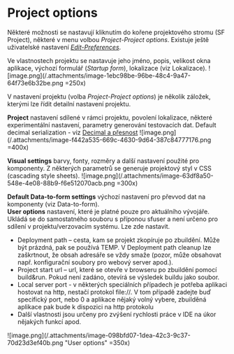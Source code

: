 # Project options

Některé možnosti se nastavují kliknutím do kořene projektového stromu
(SF Project), některé v menu volbou _Project-Project options_.
Existuje ještě uživatelské nastavení [_Edit-Preferences_](/cs/ide#preferences-%E2%80%93-nastaven%C3%AD-ide).

Ve vlastnostech projektu se nastavuje jeho jméno, popis, velikost okna
aplikace, výchozí formulář (_Startup form_), lokalizace (viz
Lokalizace).
![image.png](/.attachments/image-1ebc98be-96be-48c4-9a47-64f73e6b32be.png =250x)

V nastavení projektu (volba _Project-Project options_) je několik
záložek, kterými lze řídit detailní nastavení projektu.

**Project**
nastavení sdílené v rámci projektu, povolení lokalizace, některé experimentální nastavení, parametry generování testovacích dat.
Default decimal serialization - viz [Decimal a přesnost](/cs/data.md#decimal-a-velká-přesnost)
![image.png](/.attachments/image-f442a535-669c-4630-9d64-387c84777176.png =400x)

**Visual settings**
barvy, fonty, rozměry a další nastavení použité pro komponenty. Z některých parametrů se generuje projektový styl v CSS (cascading style sheets).
![image.png](/.attachments/image-63df8a50-548e-4e08-88b9-f6e512070acb.png =300x)


**Default Data-to-form settings**
výchozí nastavení pro převvod dat na komponenty (viz Data-to-form).<br>
                                                                                                                                                                                                                                                                                                                                                                                                                                                                                                                                                                                                                                         **User options**
nastavení, které je platné pouze pro aktuálního vývojáře. Ukládá se do samostatného souboru s příponou sfuser a není určeno pro sdílení v projektu/verzovacím systému. Lze zde nastavit.
 - Deployment path – cesta, kam se projekt zkopíruje po zbuildění. Může být prázdná, pak se používá TEMP. V Deployment path cleanup lze zaškrtnout, že obsah adresáře se vždy smaže (pozor, může obsahovat např. konfigurační soubory pro webový server apod.).
 - Project start url – url, které se otevře v browseru po zbuildění pomocí build&run. Pokud není zadáno, otevírá se výsledek buildu jako soubor.
 - Local server port - v některých speciálních případech je potřeba aplikaci hostovat na http, nestačí protokol file://. V tom případě zadejte buď specifický port, nebo 0 a aplikace nějaký volný vybere, zbuilděná aplikace pak bude k dispozici na http protokolu
 - Další vlastnosti jsou určeny pro zvýšení rychlosti práce v IDE na úkor nějakých funkcí apod.
 
![image.png](/.attachments/image-098bfd07-1dea-42c3-9c37-70d23d3ef40b.png "User options" =350x)

